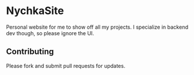 # NychkaSite
Personal website for me to show off all my projects. I specialize in backend dev
though, so please ignore the UI.

## Contributing
Please fork and submit pull requests for updates.
